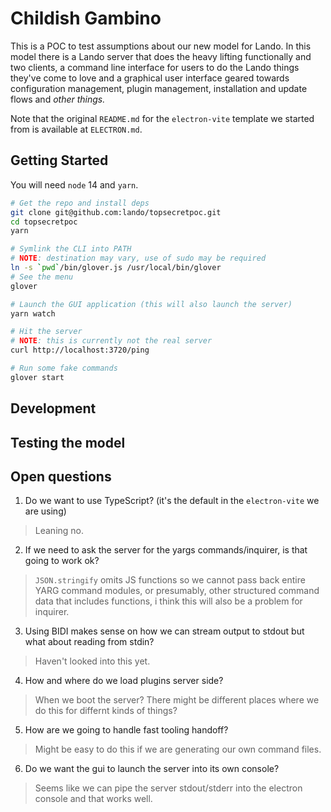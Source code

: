 # Childish Gambino

This is a POC to test assumptions about our new model for Lando. In this model there is a Lando server that does the heavy lifting functionally and two clients, a command line interface for users to do the Lando things they've come to love and a graphical user interface geared towards configuration management, plugin management, installation and update flows and _other things._

Note that the original `README.md` for the `electron-vite` template we started from is available at `ELECTRON.md`.

## Getting Started

You will need `node` 14 and `yarn`.

```bash
# Get the repo and install deps
git clone git@github.com:lando/topsecretpoc.git
cd topsecretpoc
yarn

# Symlink the CLI into PATH
# NOTE: destination may vary, use of sudo may be required
ln -s `pwd`/bin/glover.js /usr/local/bin/glover
# See the menu
glover

# Launch the GUI application (this will also launch the server)
yarn watch

# Hit the server
# NOTE: this is currently not the real server
curl http://localhost:3720/ping

# Run some fake commands
glover start
```

## Development

## Testing the model

## Open questions

1. Do we want to use TypeScript? (it's the default in the `electron-vite` we are using)

> Leaning no.

2. If we need to ask the server for the yargs commands/inquirer, is that going to work ok?

> `JSON.stringify` omits JS functions so we cannot pass back entire YARG command modules, or presumably, other structured command data that includes functions, i think this will also be a problem for inquirer.

3. Using BIDI makes sense on how we can stream output to stdout but what about reading from stdin?

> Haven't looked into this yet.

4. How and where do we load plugins server side?

> When we boot the server? There might be different places where we do this for differnt kinds of things?

5. How are we going to handle fast tooling handoff?

> Might be easy to do this if we are generating our own command files.

6. Do we want the gui to launch the server into its own console?

> Seems like we can pipe the server stdout/stderr into the electron console and that works well.
